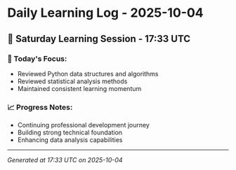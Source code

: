 # Daily Learning Log - 2025-10-04

## 📅 Saturday Learning Session - 17:33 UTC

### 🎯 Today's Focus:
- Reviewed Python data structures and algorithms
- Reviewed statistical analysis methods
- Maintained consistent learning momentum

### 📈 Progress Notes:
- Continuing professional development journey
- Building strong technical foundation
- Enhancing data analysis capabilities

---
*Generated at 17:33 UTC on 2025-10-04*
